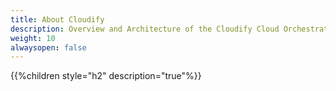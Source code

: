 ```yaml
---
title: About Cloudify
description: Overview and Architecture of the Cloudify Cloud Orchestration Platform
weight: 10
alwaysopen: false
---
```


{{%children style="h2" description="true"%}}
